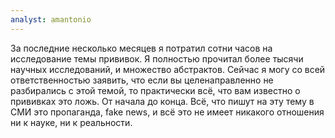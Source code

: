 ```yaml
---
analyst: amantonio
---
```


За последние несколько месяцев я потратил сотни часов на исследование темы прививок. Я полностью прочитал более тысячи научных исследований, и множество абстрактов. Сейчас я могу со всей ответственностью заявить, что если вы целенаправленно не разбирались с этой темой, то практически всё, что вам известно о прививках это ложь. От начала до конца. Всё, что пишут на эту тему в СМИ это пропаганда, fake news, и всё это не имеет никакого отношения ни к науке, ни к реальности.
